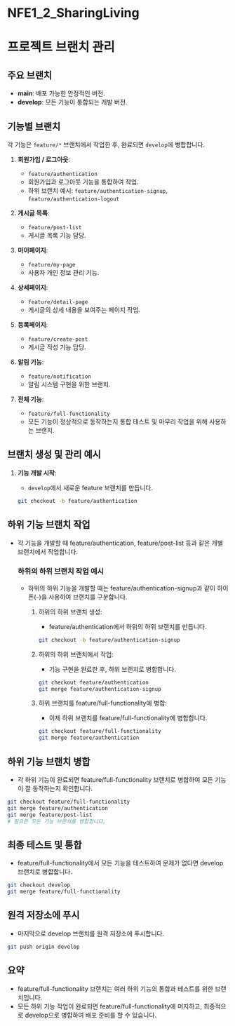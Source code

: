 # NFE1_2_SharingLiving

# 프로젝트 브랜치 관리

## 주요 브랜치

- **main**: 배포 가능한 안정적인 버전.
- **develop**: 모든 기능이 통합되는 개발 버전.

## 기능별 브랜치

각 기능은 `feature/*` 브랜치에서 작업한 후, 완료되면 `develop`에 병합합니다.

1. **회원가입 / 로그아웃**:

   - `feature/authentication`
   - 회원가입과 로그아웃 기능을 통합하여 작업.
   - 하위 브랜치 예시: `feature/authentication-signup`, `feature/authentication-logout`

2. **게시글 목록**:

   - `feature/post-list`
   - 게시글 목록 기능 담당.

3. **마이페이지**:

   - `feature/my-page`
   - 사용자 개인 정보 관리 기능.

4. **상세페이지**:

   - `feature/detail-page`
   - 게시글의 상세 내용을 보여주는 페이지 작업.

5. **등록페이지**:

   - `feature/create-post`
   - 게시글 작성 기능 담당.

6. **알림 기능**:

   - `feature/notification`
   - 알림 시스템 구현을 위한 브랜치.

7. **전체 기능**:
   - `feature/full-functionality`
   - 모든 기능이 정상적으로 동작하는지 통합 테스트 및 마무리 작업을 위해 사용하는 브랜치.

## 브랜치 생성 및 관리 예시

1. **기능 개발 시작**:

   - `develop`에서 새로운 feature 브랜치를 만듭니다.

   ```bash
   git checkout -b feature/authentication
   ```

## 하위 기능 브랜치 작업

- 각 기능을 개발할 때 feature/authentication, feature/post-list 등과 같은 개별 브랜치에서 작업합니다.

  ### 하위의 하위 브랜치 작업 예시

  - 하위의 하위 기능을 개발할 때는 feature/authentication-signup과 같이 하이픈(-)을 사용하여 브랜치를 구분합니다.

    1. 하위의 하위 브랜치 생성:

       - feature/authentication에서 하위의 하위 브랜치를 만듭니다.

       ```bash
       git checkout -b feature/authentication-signup
       ```

    2. 하위의 하위 브랜치에서 작업:

       - 기능 구현을 완료한 후, 하위 브랜치로 병합합니다.

       ```bash
       git checkout feature/authentication
       git merge feature/authentication-signup
       ```

    3. 하위 브랜치를 feature/full-functionality에 병합:
       - 이제 하위 브랜치를 feature/full-functionality에 병합합니다.
       ```bash
       git checkout feature/full-functionality
       git merge feature/authentication
       ```

## 하위 기능 브랜치 병합

- 각 하위 기능이 완료되면 feature/full-functionality 브랜치로 병합하여 모든 기능이 잘 동작하는지 확인합니다.

```bash
git checkout feature/full-functionality
git merge feature/authentication
git merge feature/post-list
# 필요한 모든 기능 브랜치를 병합합니다.
```

## 최종 테스트 및 통합

- feature/full-functionality에서 모든 기능을 테스트하여 문제가 없다면 develop 브랜치로 병합합니다.

```bash
git checkout develop
git merge feature/full-functionality
```

## 원격 저장소에 푸시

- 마지막으로 develop 브랜치를 원격 저장소에 푸시합니다.

```bash
git push origin develop
```

## 요약

- feature/full-functionality 브랜치는 여러 하위 기능의 통합과 테스트를 위한 브랜치입니다.
- 모든 하위 기능 작업이 완료되면 feature/full-functionality에 머지하고, 최종적으로 develop으로 병합하여 배포 준비를 할 수 있습니다.
